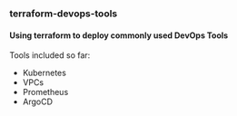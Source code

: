 ### terraform-devops-tools
#### Using terraform to deploy commonly used DevOps Tools

Tools included so far:
- Kubernetes
- VPCs
- Prometheus
- ArgoCD